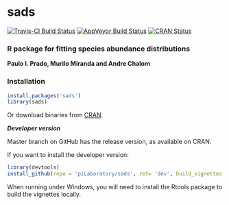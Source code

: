 # sads
[![Travis-CI Build Status](https://travis-ci.org/piLaboratory/sads.svg?branch=master)](https://travis-ci.org/piLaboratory/sads)
[![AppVeyor Build Status](https://ci.appveyor.com/api/projects/status/github/piLaboratory/sads?branch=master&svg=true)](https://ci.appveyor.com/project/piLaboratory/sads)
[![CRAN Status](https://img.shields.io/cran/v/sads.svg)](https://cran.r-project.org/package=sads)

### R package for fitting species abundance distributions

**Paulo I. Prado, Murilo Miranda and Andre Chalom**

### Installation

```r
install.packages('sads')
library(sads)
```
Or download binaries from [CRAN](https://cran.r-project.org/package=sads).

***Developer version***

Master branch on GitHub has the release version, as available on CRAN. 

If you want to install the developer version: 

```r
library(devtools)
install_github(repo = 'piLaboratory/sads', ref= 'dev', build_vignettes = TRUE)
```

When running under Windows, you will need to install the Rtools package to build the vignettes locally.


